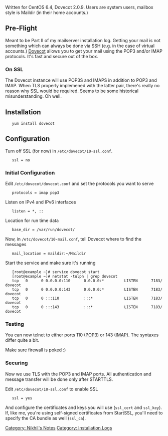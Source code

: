 Written for CentOS 6.4, Dovecot 2.0.9. Users are system users, mailbox
style is Maildir (in their home accounts.)

Pre-Flight
----------

Meant to be Part II of my mailserver installation log. Getting your mail
is not something which can always be done via SSH (e.g. in the case of
virtual accounts.) [Dovecot](http://www.dovecot.org/) allows you to get
your mail using the POP3 and/or IMAP protocols. It's fast and secure out
of the box.

### On SSL

The Dovecot instance will use POP3S and IMAPS in addition to POP3 and
IMAP. When TLS properly implemened with the latter pair, there's really
no reason why SSL would be required. Seems to be some historical
misunderstanding. Oh well.

Installation
------------

`   yum install dovecot`

Configuration
-------------

Turn off SSL (for now) in `/etc/dovecot/10-ssl.conf`.

`   ssl = no`

### Initial Configuration

Edit `/etc/dovecot/dovecot.conf` and set the protocols you want to serve

`   protocols = imap pop3`

Listen on IPv4 and IPv6 interfaces

`   listen = *, ::`

Location for run time data

`   base_dir = /var/run/dovecot/`

Now, in `/etc/dovecot/10-mail.conf`, tell Dovecot where to find the
messages

`   mail_location = maildir:~/Maildir`

Start the service and make sure it's running

`   [root@example ~]# service dovecot start`  
`   [root@example ~]# netstat -tulpn | grep dovecot`  
`   tcp   0      0 0.0.0.0:110      0.0.0.0:*         LISTEN      7183/dovecot`  
`   tcp   0      0 0.0.0.0:143      0.0.0.0:*         LISTEN      7183/dovecot`  
`   tcp   0      0 :::110           :::*              LISTEN      7183/dovecot`  
`   tcp   0      0 :::143           :::*              LISTEN      7183/dovecot`

### Testing

You can now telnet to either ports 110
([POP3](http://techhelp.santovec.us/pop3telnet.htm)) or 143
([IMAP](http://www.anta.net/misc/telnet-troubleshooting/imap.shtml)).
The syntaxes differ quite a bit.

Make sure firewall is poked :)

### Securing

Now we use TLS with the POP3 and IMAP ports. All authentication and
message transfer will be done only after STARTTLS.

Edit `/etc/dovecot/10-ssl.conf` to enable SSL

`   ssl = yes`

And configure the certificates and keys you will use (`ssl_cert` and
`ssl_key`). If, like me, you're using self-signed certificates from
StartSSL, you'll need to specify the CA bundle as well (`ssl_ca`).

[Category: Nikhil's Notes](Category:_Nikhil's_Notes "wikilink")
[Category: Installation Logs](Category:_Installation_Logs "wikilink")
